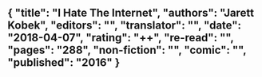 {
 "title": "I Hate The Internet",
 "authors": "Jarett Kobek",
 "editors": "",
 "translator": "",
 "date": "2018-04-07",
 "rating": "++",
 "re-read": "",
 "pages": "288",
 "non-fiction": "",
 "comic": "",
 "published": "2016"
}
---

